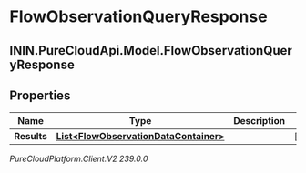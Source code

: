 # FlowObservationQueryResponse

## ININ.PureCloudApi.Model.FlowObservationQueryResponse

## Properties

|Name | Type | Description | Notes|
|------------ | ------------- | ------------- | -------------|
| **Results** | [**List&lt;FlowObservationDataContainer&gt;**](FlowObservationDataContainer) |  | [optional] |



_PureCloudPlatform.Client.V2 239.0.0_
